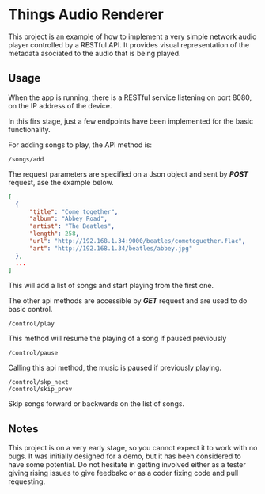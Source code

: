 # Things Audio Renderer

This project is an example of how to implement a very simple network audio player controlled by a RESTful API. It provides visual representation of the metadata asociated to the audio that is being played.

Usage
-----
When the app is running, there is a RESTful service listening on port 8080, on the IP address of the device.

In this firs stage, just a few endpoints have been implemented for the basic functionality.

For adding songs to play, the API method is:
```
/songs/add
```

The request parameters are specified on a Json object and sent by ***POST*** request, ase the example below.
```json
[
  {
      "title": "Come together",
      "album": "Abbey Road",
      "artist": "The Beatles",
      "length": 258,
      "url": "http://192.168.1.34:9000/beatles/cometoguether.flac",
      "art": "http://192.168.1.34/beatles/abbey.jpg"
  },
  ...
]
```

This will add a list of songs and start playing from the first one.

The other api methods are accessible by ***GET*** request and are used to do basic control.

 ```
 /control/play
 ```
 This method will resume the playing of a song if paused previously


 ```
 /control/pause
 ```
 Calling this api method, the music is paused if previously playing.

```
/control/skp_next
/control/skip_prev
```

Skip songs forward or backwards on the list of songs.

Notes
-----

This project is on a very early stage, so you cannot expect it to work with no bugs. It was initially designed for a demo, but it has been considered to have some potential. Do not hesitate in getting involved either as a tester giving rising issues to give feedbakc or as a coder fixing code and pull requesting.